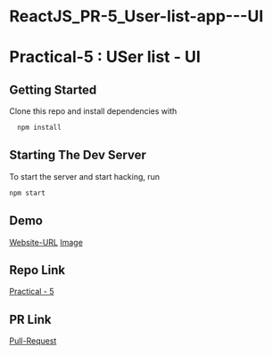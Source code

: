 # ReactJS_PR-5_User-list-app---UI
# Practical-5 :  USer list - UI

## Getting Started

Clone this repo and install dependencies with

```bash
  npm install
```

## Starting The Dev Server

To start the server and start hacking, run

```bash
npm start
```

## Demo
[Website-URL](https://reactpr-e24d1.web.app)
[Image](https://github.com/mansinakrani/ReactJS_PR-5_User-list-app---UI/blob/6d6c2796ae9574a3a7ba18194a6d2eda47acc9da/userlist_ui_practical/ReactJS_Practical-5_Demo.png)

## Repo Link
[Practical - 5](https://github.com/mansinakrani/ReactJS_PR-5_User-list-app---UI.git)

## PR Link
[Pull-Request](https://github.com/mansinakrani/ReactJS_PR-5_User-list-app---UI/pull/1#issue-1158126177) 
